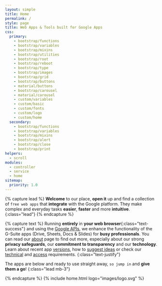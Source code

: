 ```yaml
---
layout: simple
title: Home
permalink: /
style: page
title: Web Apps & Tools built for Google Apps
css:
  primary:
    - bootstrap/functions
    - bootstrap/variables
    - bootstrap/mixins
    - bootstrap/utilities
    - bootstrap/root
    - bootstrap/reboot
    - bootstrap/type
    - bootstrap/images
    - bootstrap/grid
    - bootstrap/buttons
    - material/buttons
    - bootstrap/carousel
    - material/carousel
    - custom/variables
    - custom/basic
    - custom/fonts
    - custom/logo
    - custom/home
  secondary:
    - bootstrap/functions
    - bootstrap/variables
    - bootstrap/mixins
    - bootstrap/alert
    - bootstrap/close
    - bootstrap/print
helpers:
  - scroll
modules:
  - controller
  - service
  - home
sitemap:
  priority: 1.0
---
```

{% capture lead %}
__Welcome__ to our place, __open it__ up and find a collection of `free web apps` that __integrate__ with the Google platform. They make complex and everyday tasks __easier__, __faster__ and more __intuitive__.
{:class="lead"}
{% endcapture %}

{% capture text %}
Running __entirely__ in __your web browser__{:class="text-success"} and using the [Google APIs](https://en.wikipedia.org/wiki/Google_APIs "All about the Google APIs - Wikipedia"), we enhance the functionality of the G-Suite apps (Drive, Sheets, Docs & Slides) for __busy professionals__. You can read our [about](/about/ "About this site") page to find out more, especially about our strong __privacy safeguards__, our __commitment to transparency__ and our __technology__. Learn about recent app [versions](/changes/), how to [suggest ideas](/support/) or check our [technical](/requirements/) and [access](/scopes/) requirements.
{:class="text-justify"}

The apps are below and ready to use straight away, `so jump in` and __give them a go__!
{:class="lead mb-3"}

{% endcapture %}
{% include home.html logo="images/logo.svg" %}